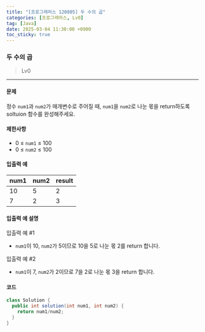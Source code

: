 ```yaml
---
title: "[프로그래머스 120805] 두 수의 곱"
categories: [프로그래머스, Lv0]
tag: [Java]
date: 2025-03-04 11:30:00 +0900
toc_sticky: true
---
```

### 두 수의 곱
> Lv0

***

#### 문제
정수 `num1`과 `num2`가 매개변수로 주어질 때, `num1`을 `num2`로 나눈 몫을 return하도록 soltuion 함수를 완성해주세요.

#### 제한사항
- 0 ≤ `num1` ≤ 100
- 0 ≤ `num2` ≤ 100

#### 입출력 예

| num1 | num2 | result |
|------|------|-------|
| 10    | 5    | 2     |
| 7  | 2    | 3     |

#### 입출력 예 설명
입출력 예 #1
- `num1`이 10, `num2`가 5이므로 10을 5로 나눈 몫 2를 return 합니다.

입출력 예 #2
- `num1`이 7, `num2`가 2이므로 7을 2로 나눈 몫 3을 return 합니다.

#### 코드
```java
class Solution {
  public int solution(int num1, int num2) {
    return num1/num2;
  }
}
```

